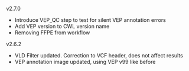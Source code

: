 
v2.7.0
* Introduce VEP_QC step to test for silent VEP annotation errors
* Add VEP version to CWL version name
* Removing FFPE from workflow

v2.6.2
* VLD Filter updated.  Correction to VCF header, does not affect results
* VEP annotation image updated, using VEP v99 like before
